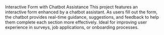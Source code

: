 Interactive Form with Chatbot Assistance
This project features an interactive form enhanced by a chatbot assistant. As users fill out the form, the chatbot provides real-time guidance, suggestions, and feedback to help them complete each section more effectively. Ideal for improving user experience in surveys, job applications, or onboarding processes.
